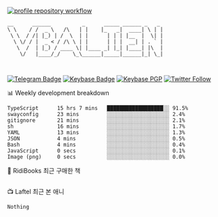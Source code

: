[![profile repository workflow](https://github.com/vbalien/vbalien/actions/workflows/push.yml/badge.svg)](https://github.com/vbalien/vbalien/actions/workflows/push.yml)
```
__      ______          _      _____ ______ _   _ 
\ \    / /  _ \   /\   | |    |_   _|  ____| \ | |
 \ \  / /| |_) | /  \  | |      | | | |__  |  \| |
  \ \/ / |  _ < / /\ \ | |      | | |  __| | . ` |
   \  /  | |_) / ____ \| |____ _| |_| |____| |\  |
    \/   |____/_/    \_\______|_____|______|_| \_|
                                                  
                                                  
```
[![Telegram Badge](https://img.shields.io/badge/-Telegram-2CA5E0?logo=telegram)](https://t.me/vbalien)
[![Keybase Badge](https://img.shields.io/badge/-Keybase-33A0FF?logo=keybase&logoColor=white)](https://keybase.io/vbalien)
[![Keybase PGP](https://img.shields.io/keybase/pgp/vbalien)](http://sks.pod02.fleetstreetops.com/pks/lookup?search=0xE98CF73DE1E36F7D1B8A383AFD987F8DBE513071&fingerprint=on&op=index)
[![Twitter Follow](https://img.shields.io/twitter/follow/_elnyan)](https://twitter.com/_elnyan)

📊 Weekly development breakdown
```
TypeScript      15 hrs 7 mins   ██████████████████░░ 91.5%
swayconfig      23 mins         ░░░░░░░░░░░░░░░░░░░░ 2.4%
gitignore       21 mins         ░░░░░░░░░░░░░░░░░░░░ 2.1%
sh              16 mins         ░░░░░░░░░░░░░░░░░░░░ 1.7%
YAML            13 mins         ░░░░░░░░░░░░░░░░░░░░ 1.3%
JSON            4 mins          ░░░░░░░░░░░░░░░░░░░░ 0.5%
Bash            4 mins          ░░░░░░░░░░░░░░░░░░░░ 0.4%
JavaScript      0 secs          ░░░░░░░░░░░░░░░░░░░░ 0.1%
Image (png)     0 secs          ░░░░░░░░░░░░░░░░░░░░ 0.0%
```
📖 RidiBooks 최근 구매한 책
```
```
📺 Laftel 최근 본 애니
```
Nothing
```
